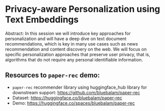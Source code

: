 # Privacy-aware Personalization using Text Embeddings

Abstract: In this session we will introduce key approaches for personalization and will have a deep dive on text document recommendations, which is key in many use cases such as news recommendation and content discovery on the web. We will focus on specific personalization approaches that preserve user privacy, that is, algorithms that do not require any personal identifiable information.

## Resources to `paper-rec` demo:

- `paper-rec` recommender library using huggingface_hub library for downstream support: https://github.com/bluebalam/paper-rec 
- Dataset: https://huggingface.co/bluebalam/paper-rec 
- Demo: https://huggingface.co/spaces/bluebalam/paper-rec 
